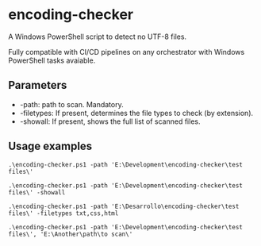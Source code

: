 # encoding-checker
A Windows PowerShell script to detect no UTF-8 files.

Fully compatible with CI/CD pipelines on any orchestrator with Windows PowerShell tasks avaiable.


## Parameters

* -path: path to scan. Mandatory.
* -filetypes: If present, determines the file types to check (by extension).
* -showall: If present, shows the full list of scanned files.

## Usage examples

`.\encoding-checker.ps1 -path 'E:\Development\encoding-checker\test files\'`

`.\encoding-checker.ps1 -path 'E:\Development\encoding-checker\test files\' -showall`

`.\encoding-checker.ps1 -path 'E:\Desarrollo\encoding-checker\test files\' -filetypes txt,css,html`

`.\encoding-checker.ps1 -path 'E:\Development\encoding-checker\test files\', 'E:\Another\path\to scan\'`
